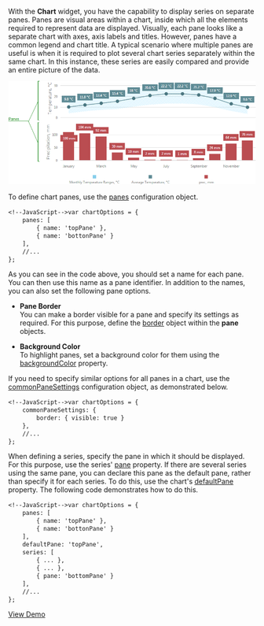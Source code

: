 With the **Chart** widget, you have the capability to display series on separate panes. Panes are visual areas within a chart, inside which all the elements required to represent data are displayed. Visually, each pane looks like a separate chart with axes, axis labels and titles. However, panes have a common legend and chart title. A typical scenario where multiple panes are useful is when it is required to plot several chart series separately within the same chart. In this instance, these series are easily compared and provide an entire picture of the data.

![Series](/images/ChartJS/Panes.png)

To define chart panes, use the [panes](/api-reference/20%20Data%20Visualization%20Widgets/10%20dxChart/1%20Configuration/panes '/Documentation/ApiReference/Data_Visualization_Widgets/dxChart/Configuration/panes/') configuration object.

	<!--JavaScript-->var chartOptions = {
		panes: [
			{ name: 'topPane' },
			{ name: 'bottonPane' }
		],
		//...
	};

As you can see in the code above, you should set a name for each pane. You can then use this name as a pane identifier. In addition to the names, you can also set the following pane options.

* **Pane Border**		
You can make a border visible for a pane and specify its settings as required. For this purpose, define the [border](/api-reference/20%20Data%20Visualization%20Widgets/10%20dxChart/1%20Configuration/commonPaneSettings/border '/Documentation/ApiReference/Data_Visualization_Widgets/dxChart/Configuration/panes/border/') object within the **pane** objects.

* **Background Color**		
To highlight panes, set a background color for them using the [backgroundColor](/api-reference/20%20Data%20Visualization%20Widgets/10%20dxChart/1%20Configuration/commonPaneSettings/backgroundColor.md '/Documentation/ApiReference/Data_Visualization_Widgets/dxChart/Configuration/panes/#backgroundColor') property.

If you need to specify similar options for all panes in a chart, use the [commonPaneSettings](/api-reference/20%20Data%20Visualization%20Widgets/10%20dxChart/1%20Configuration/commonPaneSettings '/Documentation/ApiReference/Data_Visualization_Widgets/dxChart/Configuration/commonPaneSettings/') configuration object, as demonstrated below.

	<!--JavaScript-->var chartOptions = {
		commonPaneSettings: {
			border: { visible: true }
		},
		//...
	};

When defining a series, specify the pane in which it should be displayed. For this purpose, use the series' [pane](/api-reference/20%20Data%20Visualization%20Widgets/10%20dxChart/5%20Series%20Types/CommonSeries/pane.md '/Documentation/ApiReference/Data_Visualization_Widgets/dxChart/Configuration/series/#pane') property. If there are several series using the same pane, you can declare this pane as the default pane, rather than specify it for each series. To do this, use the chart's [defaultPane](/api-reference/20%20Data%20Visualization%20Widgets/10%20dxChart/1%20Configuration/defaultPane.md '/Documentation/ApiReference/Data_Visualization_Widgets/dxChart/Configuration/#defaultPane') property. The following code demonstrates how to do this.

	<!--JavaScript-->var chartOptions = {
		panes: [
			{ name: 'topPane' },
			{ name: 'bottonPane' }
		],
		defaultPane: 'topPane',
		series: [
			{ ... },
			{ ... },
			{ pane: 'bottomPane' }
		],
		//...
	};

<a href="http://js.devexpress.com/Demos/WidgetsGallery/#demo/chartschartsadvancedfeaturesmultipanes/" class="button orange small fix-width-155" style="margin-right: 20px;" target="_blank">View Demo</a>